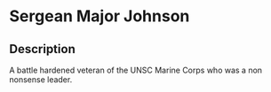 # Sergean Major Johnson

## Description

A battle hardened veteran of the UNSC Marine Corps who was a non nonsense leader.
